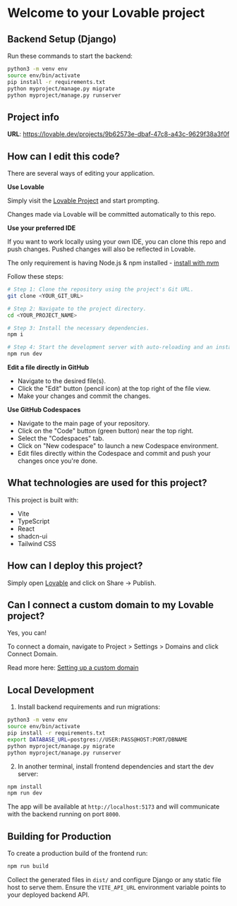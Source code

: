 # Welcome to your Lovable project

## Backend Setup (Django)

Run these commands to start the backend:

```sh
python3 -m venv env
source env/bin/activate
pip install -r requirements.txt
python myproject/manage.py migrate
python myproject/manage.py runserver
```

## Project info

**URL**: https://lovable.dev/projects/9b62573e-dbaf-47c8-a43c-9629f38a3f0f

## How can I edit this code?

There are several ways of editing your application.

**Use Lovable**

Simply visit the [Lovable Project](https://lovable.dev/projects/9b62573e-dbaf-47c8-a43c-9629f38a3f0f) and start prompting.

Changes made via Lovable will be committed automatically to this repo.

**Use your preferred IDE**

If you want to work locally using your own IDE, you can clone this repo and push changes. Pushed changes will also be reflected in Lovable.

The only requirement is having Node.js & npm installed - [install with nvm](https://github.com/nvm-sh/nvm#installing-and-updating)

Follow these steps:

```sh
# Step 1: Clone the repository using the project's Git URL.
git clone <YOUR_GIT_URL>

# Step 2: Navigate to the project directory.
cd <YOUR_PROJECT_NAME>

# Step 3: Install the necessary dependencies.
npm i

# Step 4: Start the development server with auto-reloading and an instant preview.
npm run dev
```

**Edit a file directly in GitHub**

- Navigate to the desired file(s).
- Click the "Edit" button (pencil icon) at the top right of the file view.
- Make your changes and commit the changes.

**Use GitHub Codespaces**

- Navigate to the main page of your repository.
- Click on the "Code" button (green button) near the top right.
- Select the "Codespaces" tab.
- Click on "New codespace" to launch a new Codespace environment.
- Edit files directly within the Codespace and commit and push your changes once you're done.

## What technologies are used for this project?

This project is built with:

- Vite
- TypeScript
- React
- shadcn-ui
- Tailwind CSS

## How can I deploy this project?

Simply open [Lovable](https://lovable.dev/projects/9b62573e-dbaf-47c8-a43c-9629f38a3f0f) and click on Share -> Publish.

## Can I connect a custom domain to my Lovable project?

Yes, you can!

To connect a domain, navigate to Project > Settings > Domains and click Connect Domain.

Read more here: [Setting up a custom domain](https://docs.lovable.dev/tips-tricks/custom-domain#step-by-step-guide)

## Local Development

1. Install backend requirements and run migrations:

```sh
python3 -m venv env
source env/bin/activate
pip install -r requirements.txt
export DATABASE_URL=postgres://USER:PASS@HOST:PORT/DBNAME
python myproject/manage.py migrate
python myproject/manage.py runserver
```

2. In another terminal, install frontend dependencies and start the dev server:

```sh
npm install
npm run dev
```

The app will be available at `http://localhost:5173` and will communicate with the backend running on port `8000`.

## Building for Production

To create a production build of the frontend run:

```sh
npm run build
```

Collect the generated files in `dist/` and configure Django or any static file host to serve them. Ensure the `VITE_API_URL` environment variable points to your deployed backend API.
